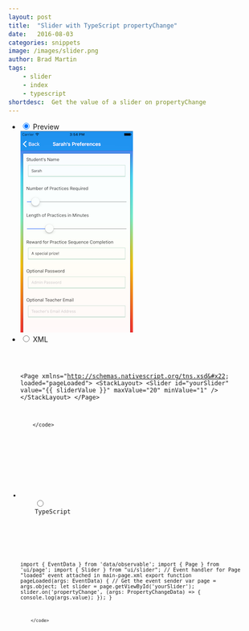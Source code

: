 ```yaml
---
layout: post
title:  "Slider with TypeScript propertyChange"
date:   2016-08-03
categories: snippets
image: /images/slider.png
author: Brad Martin
tags: 
    - slider
    - index
    - typescript
shortdesc: 	Get the value of a slider on propertyChange
---
```

<ul class="tabs clearfix">
  <li>
    <input type="radio" name="tabs" id="tab1" checked />
    <label for="tab1">Preview</label>
    <div id="tab-content1" class="tab-content">
        <img src="/images/slider.png">
    </div>
  </li> 
  <li>
    <input type="radio" name="tabs" id="tab3" />
    <label for="tab3">XML</label>
    <div id="tab-content3" class="tab-content">
      <pre class="language-html">
        <code>

&#x3C;Page xmlns=&#x22;http://schemas.nativescript.org/tns.xsd&#x22; loaded=&#x22;pageLoaded&#x22;&#x3E;
  &#x3C;StackLayout&#x3E;
    &#x3C;Slider id=&#x22;yourSlider&#x22; value=&#x22;{{ sliderValue }}&#x22; maxValue=&#x22;20&#x22; minValue=&#x22;1&#x22; /&#x3E;
  &#x3C;/StackLayout&#x3E;
&#x3C;/Page&#x3E;
	
		</code>
  </pre>
</div>
</li>  
  <li>
    <input type="radio" name="tabs" id="tab2" />
    <label for="tab2">TypeScript</label>
    <div id="tab-content2" class="tab-content">
      <pre class="language-javascript">
        <code>

import { EventData } from 'data/observable';
import { Page } from 'ui/page';
import { Slider } from "ui/slider";
// Event handler for Page "loaded" event attached in main-page.xml
export function pageLoaded(args: EventData) {
    // Get the event sender
    var page = <Page>args.object;
  	let slider = <Slider>page.getViewById('yourSlider');
 	slider.on('propertyChange', (args: PropertyChangeData) => {
      console.log(args.value);
    });
}
	
		</code>
  </pre>
</div>
</li>

</ul>
